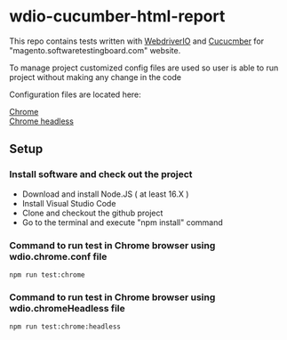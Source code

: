 # wdio-cucumber-html-report

This repo contains tests written with [WebdriverIO](https://webdriver.io/) and [Cucucmber](https://cucumber.io/) for "magento.softwaretestingboard.com" website.

To manage project customized config files are used so user is able to run project without making any change in the code

Configuration files are located here:

[Chrome](https://github.com/leraroy/wdio-cucumber-html-report/blob/master/conf/wdio.chrome.conf.js) <br>
[Chrome headless](https://github.com/leraroy/wdio-cucumber-html-report/blob/master/conf/wdio.chromeHeadless.conf.js) <br>

## Setup

### Install software and check out the project

- Download and install Node.JS ( at least 16.X )
- Install Visual Studio Code
- Clone and checkout the github project 
- Go to the terminal and execute "npm install" command

### Command to run test in Chrome browser using wdio.chrome.conf file
 ```
 npm run test:chrome
 ```
 ### Command to run test in Chrome browser using wdio.chromeHeadless file
 ```
 npm run test:chrome:headless
 ```
